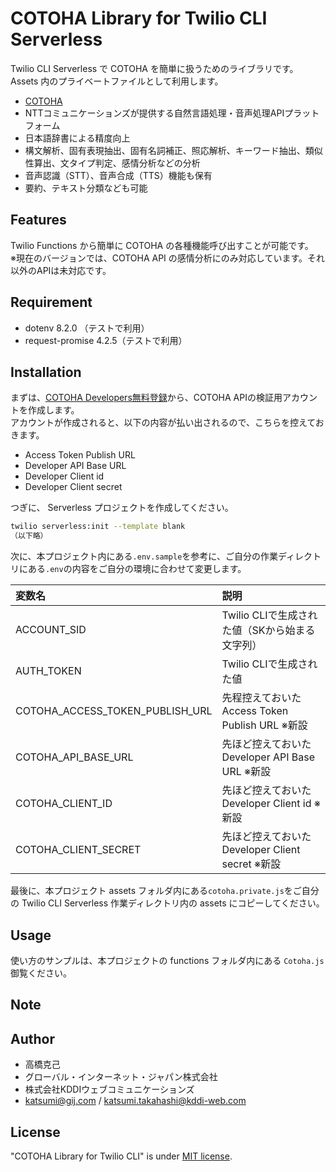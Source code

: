 # COTOHA Library for Twilio CLI Serverless

Twilio CLI Serverless で COTOHA を簡単に扱うためのライブラリです。
Assets 内のプライベートファイルとして利用します。

- [COTOHA](https://api.ce-cotoha.com/contents/index.html)
- NTTコミュニケーションズが提供する自然言語処理・音声処理APIプラットフォーム
- 日本語辞書による精度向上
- 構文解析、固有表現抽出、固有名詞補正、照応解析、キーワード抽出、類似性算出、文タイプ判定、感情分析などの分析
- 音声認識（STT）、音声合成（TTS）機能も保有
- 要約、テキスト分類なども可能

## Features

Twilio Functions から簡単に COTOHA の各種機能呼び出すことが可能です。  
※現在のバージョンでは、COTOHA API の感情分析にのみ対応しています。それ以外のAPIは未対応です。  

## Requirement

- dotenv 8.2.0 （テストで利用）
- request-promise 4.2.5（テストで利用）

## Installation

まずは、[COTOHA Developers無料登録](https://api.ce-cotoha.com/contents/developers/index.html)から、COTOHA APIの検証用アカウントを作成します。  
アカウントが作成されると、以下の内容が払い出されるので、こちらを控えておきます。

- Access Token Publish URL
- Developer API Base URL
- Developer Client id
- Developer Client secret

つぎに、 Serverless プロジェクトを作成してください。

```sh
twilio serverless:init --template blank
（以下略）
```

次に、本プロジェクト内にある`.env.sample`を参考に、ご自分の作業ディレクトリにある`.env`の内容をご自分の環境に合わせて変更します。

変数名|説明
:--|:--
ACCOUNT_SID|Twilio CLIで生成された値（SKから始まる文字列）
AUTH_TOKEN|Twilio CLIで生成された値
COTOHA_ACCESS_TOKEN_PUBLISH_URL|先程控えておいた Access Token Publish URL ※新設
COTOHA_API_BASE_URL|先ほど控えておいた Developer API Base URL ※新設
COTOHA_CLIENT_ID|先ほど控えておいた Developer Client id ※新設
COTOHA_CLIENT_SECRET|先ほど控えておいた Developer Client secret ※新設

最後に、本プロジェクト assets フォルダ内にある`cotoha.private.js`をご自分の Twilio CLI Serverless 作業ディレクトリ内の assets にコピーしてください。

## Usage

使い方のサンプルは、本プロジェクトの functions フォルダ内にある `Cotoha.js` 御覧ください。

## Note

## Author

- 高橋克己
- グローバル・インターネット・ジャパン株式会社
- 株式会社KDDIウェブコミュニケーションズ
- katsumi@gij.com / katsumi.takahashi@kddi-web.com

## License

"COTOHA Library for Twilio CLI" is under [MIT license](https://en.wikipedia.org/wiki/MIT_License).
